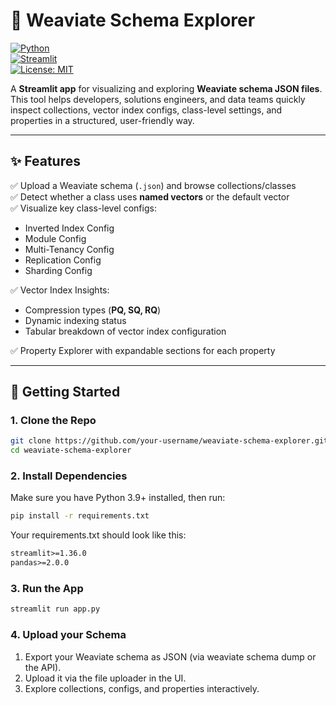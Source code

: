 # 🧠 Weaviate Schema Explorer

[![Python](https://img.shields.io/badge/python-3.9%2B-blue.svg)](https://www.python.org/downloads/)  
[![Streamlit](https://img.shields.io/badge/streamlit-app-red)](https://streamlit.io/)  
[![License: MIT](https://img.shields.io/badge/License-MIT-green.svg)](LICENSE)

A **Streamlit app** for visualizing and exploring **Weaviate schema JSON files**.  
This tool helps developers, solutions engineers, and data teams quickly inspect collections, vector index configs, class-level settings, and properties in a structured, user-friendly way.

---

## ✨ Features

✅ Upload a Weaviate schema (`.json`) and browse collections/classes  
✅ Detect whether a class uses **named vectors** or the default vector  
✅ Visualize key class-level configs:
- Inverted Index Config  
- Module Config  
- Multi-Tenancy Config  
- Replication Config  
- Sharding Config  

✅ Vector Index Insights:
- Compression types (**PQ, SQ, RQ**)  
- Dynamic indexing status  
- Tabular breakdown of vector index configuration  

✅ Property Explorer with expandable sections for each property  

---

## 🚀 Getting Started
  ### 1. Clone the Repo
  ```bash
git clone https://github.com/your-username/weaviate-schema-explorer.git
cd weaviate-schema-explorer
  ```
  ### 2. Install Dependencies
Make sure you have Python 3.9+ installed, then run:
```bash
pip install -r requirements.txt
```
Your requirements.txt should look like this:
```txt
streamlit>=1.36.0
pandas>=2.0.0
``` 
  ### 3. Run the App
 ```bash
streamlit run app.py
``` 
  ### 4. Upload your Schema
1. Export your Weaviate schema as JSON (via weaviate schema dump or the API).
2. Upload it via the file uploader in the UI.
3. Explore collections, configs, and properties interactively.


 
